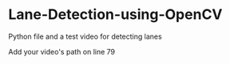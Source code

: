 # Lane-Detection-using-OpenCV
Python file and a test video for detecting lanes

Add your video's path on line 79
